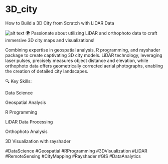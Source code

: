 # 3D_city
How to Build a 3D City from Scratch with LiDAR Data

![alt text](https://github.com/Saratha84/3D_city/blob/main/3d_city.png?raw=true)
🌍 Passionate about utilizing LiDAR and orthophoto data to craft immersive 3D city maps and visualizations!

Combining expertise in geospatial analysis, R programming, and rayshader package to create captivating 3D city models. LiDAR technology, leveraging laser pulses, precisely measures object distance and elevation, while orthophoto data offers geometrically corrected aerial photographs, enabling the creation of detailed city landscapes.


🔍 Key Skills:

Data Science

Geospatial Analysis

R Programming

LiDAR Data Processing

Orthophoto Analysis

3D Visualization with rayshader


#DataScience #Geospatial #RProgramming #3DVisualization #LiDAR #RemoteSensing #CityMapping #Rayshader #GIS #DataAnalytics
